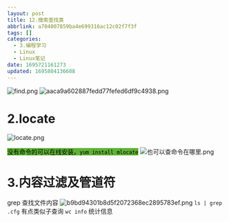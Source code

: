 ```yaml
---
layout: post
title: 12.搜索查找类
abbrlink: a704007859ba4e699316ac12c02f7f3f
tags: []
categories:
  - 3.编程学习
  - Linux
  - Linux笔记
date: 1695721161273
updated: 1695804136608
---
```


![find.png](/resources/0d0306f4d696456180bfee9b4a86990f.png)
![aaca9a602887fedd77fefed6df9c4938.png](/resources/f95c1acfd080489180ee67895aa0328f.png)

# 2.locate

![locate.png](/resources/3cbcab8550ad44629b63f2c785a0267b.png)

<mark style="background: #5fb236">没有命令的可以在线安装，`yum install mlocate`</mark>
![也可以查命令在哪里.png](/resources/c4e9961384804f8da760af607108ecf2.png)

# 3.内容过滤及管道符

grep 查找文件内容
![b9bd94301b8d5f2072368ec2895783ef.png](/resources/1dfeabab9a904623bbf6d7bbc88cb9ec.png)
`ls | grep .cfg`
有点类似子查询
`wc info`  统计信息
